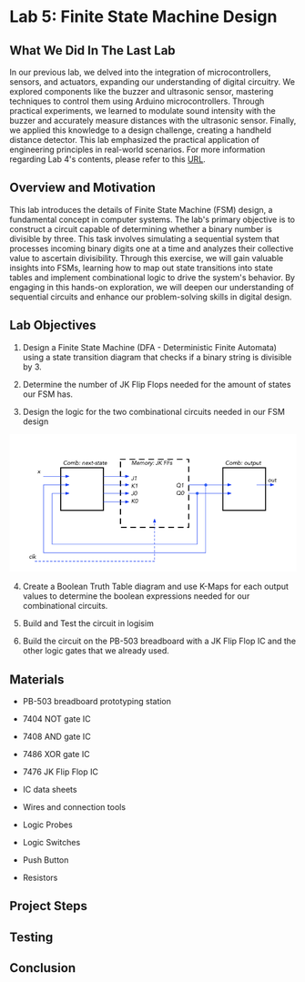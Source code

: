 # Lab 5: Finite State Machine Design

## What We Did In The Last Lab

In our previous lab, we delved into the integration of microcontrollers, sensors, and actuators, expanding our understanding of digital circuitry. We explored components like the buzzer and ultrasonic sensor, mastering techniques to control them using Arduino microcontrollers. Through practical experiments, we learned to modulate sound intensity with the buzzer and accurately measure distances with the ultrasonic sensor. Finally, we applied this knowledge to a design challenge, creating a handheld distance detector. This lab emphasized the practical application of engineering principles in real-world scenarios. For more information regarding Lab 4's contents, please refer to this [URL](https://github.com/mlcourses/lab-4-blog-post-Giabao252/blob/main/post.md).

## Overview and Motivation

This lab introduces the details of Finite State Machine (FSM) design, a fundamental concept in computer systems. The lab's primary objective is to construct a circuit capable of determining whether a binary number is divisible by three. This task involves simulating a sequential system that processes incoming binary digits one at a time and analyzes their collective value to ascertain divisibility. Through this exercise, we will gain valuable insights into FSMs, learning how to map out state transitions into state tables and implement combinational logic to drive the system's behavior. By engaging in this hands-on exploration, we will deepen our understanding of sequential circuits and enhance our problem-solving skills in digital design.

## Lab Objectives

1. Design a Finite State Machine (DFA - Deterministic Finite Automata) using a state transition diagram that checks if a binary string is divisible by 3.

2. Determine the number of JK Flip Flops needed for the amount of states our FSM has.

3. Design the logic for the two combinational circuits needed in our FSM design 

<img src="./assets/fsm.png" />

4. Create a Boolean Truth Table diagram and use K-Maps for each output values to determine the boolean expressions needed for our combinational circuits. 

5. Build and Test the circuit in logisim

6. Build the circuit on the PB-503 breadboard with a JK Flip Flop IC and the other logic gates that we already used.

## Materials

- PB-503 breadboard prototyping station

- 7404 NOT gate IC

- 7408 AND gate IC

- 7486 XOR gate IC

- 7476 JK Flip Flop IC

- IC data sheets

- Wires and connection tools

- Logic Probes

- Logic Switches

- Push Button

- Resistors 


## Project Steps



## Testing

## Conclusion




